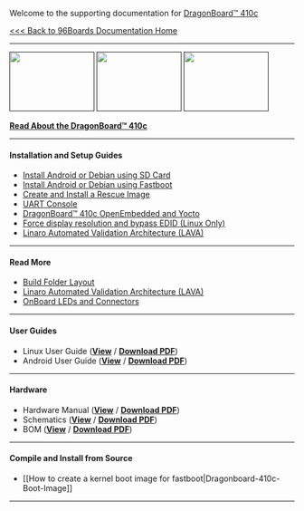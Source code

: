 Welcome to the supporting documentation for [DragonBoard™ 410c](https://www.96boards.org/products/ce/dragonboard410c/)

[<<< Back to 96Boards Documentation Home](https://github.com/96boards/documentation/wiki)


***
[<img src="http://i.imgur.com/VH1IfZC.png" data-canonical-src="http://i.imgur.com/VH1IfZC.png" width="150" height="105" />]()
[<img src="http://i.imgur.com/sGgyPpT.png" data-canonical-src="http://i.imgur.com/sGgyPpT.png" width="150" height="105" />]()
[<img src="http://i.imgur.com/E1vGqle.png" data-canonical-src="http://i.imgur.com/E1vGqle.png" width="150" height="105" />]()

[**Read About the DragonBoard™ 410c**](https://github.com/96boards/documentation/wiki/About-DragonBoard™-410c)

***
#### Installation and Setup Guides

- [Install Android or Debian using SD Card](https://github.com/96boards/documentation/wiki/Dragonboard-410c-Installation-Guide-for-Linux-and-Android#install-android-or-debian-from-an-sd-card)
- [Install Android or Debian using Fastboot](https://github.com/96boards/documentation/wiki/Dragonboard-410c-Installation-Guide-for-Linux-and-Android#install-android-or-debian-using-fastboot)
- [Create and Install a Rescue Image](https://github.com/96boards/documentation/wiki/Dragonboard-410c-Installation-Guide-for-Linux-and-Android#create--install-a-rescue-image)
- [UART Console](https://github.com/96boards/documentation/wiki/Dragonboard-410c-Installation-Guide-for-Linux-and-Android#setting-up-the-uart-console)
- [DragonBoard™ 410c OpenEmbedded and Yocto](https://github.com/96boards/documentation/wiki/Dragonboard-410c-OpenEmbedded-and-Yocto)
- [Force display resolution and bypass EDID (Linux Only)](https://github.com/96boards/documentation/wiki/How-to-force-display-resolution-and-bypass-EDID)
- [Linaro Automated Validation Architecture (LAVA)](https://github.com/96boards/documentation/wiki/D410CLAVA)



***

#### Read More

- [Build Folder Layout](https://github.com/96boards/documentation/wiki/Dragonboard-410c-Installation-Guide-for-Linux-and-Android#understanding-build-folder-layout)
- [Linaro Automated Validation Architecture (LAVA)](https://wiki.linaro.org/LAVA)
- [OnBoard LEDs and Connectors](https://github.com/96boards/documentation/wiki/Dragonboard-410c-Installation-Guide-for-Linux-and-Android#description-of-leds-and-connectors)

***

#### User Guides

- Linux User Guide (<a href="https://github.com/96boards/documentation/blob/master/dragonboard410c/LinuxUserGuide_DragonBoard.pdf" target="_blank">**View**</a>
 / [**Download PDF**](http://linaro.co/96b-linuxuserguide))
- Android User Guide (<a href="https://github.com/96boards/documentation/blob/master/dragonboard410c/AndroidUserGuide_DragonBoard.pdf" target="_blank">**View**</a> / [**Download PDF**](http://linaro.co/96b-androiduserguide))

***

#### Hardware

- Hardware Manual (<a href="https://github.com/96boards/documentation/blob/master/dragonboard410c/HardwareManual_DragonBoard.pdf" target="_blank">**View**</a>
 / [**Download PDF**](http://linaro.co/96b-hwm-db))
- Schematics (<a href="https://github.com/96boards/documentation/blob/master/dragonboard410c/Schematics_DragonBoard.pdf" target="_blank">**View**</a> / [**Download PDF**](http://linaro.co/db410c-schematics))
- BOM (<a href="https://github.com/96boards/documentation/blob/master/dragonboard410c/DragonBoard410c_BOM.pdf" target="_blank">**View**</a> / [**Download PDF**](http://linaro.co/dragonboard410c-bom))
    
***

#### Compile and Install from Source

- [[How to create a kernel boot image for fastboot|Dragonboard-410c-Boot-Image]]

***
